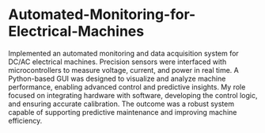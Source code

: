 # Automated-Monitoring-for-Electrical-Machines
Implemented an automated monitoring and data acquisition system for DC/AC electrical machines. Precision sensors were interfaced with microcontrollers to measure voltage, current, and power in real time. A Python-based GUI was designed to visualize and analyze machine performance, enabling advanced control and predictive insights. My role focused on integrating hardware with software, developing the control logic, and ensuring accurate calibration. The outcome was a robust system capable of supporting predictive maintenance and improving machine efficiency.
